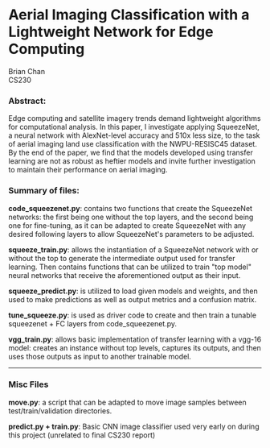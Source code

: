 # Aerial Imaging Classification with a Lightweight Network for Edge Computing

Brian Chan  
CS230  

### Abstract: 

Edge computing and satellite imagery trends demand lightweight algorithms for computational analysis. In this paper, I investigate applying SqueezeNet, a neural network with AlexNet-level accuracy and 510x less size, to the task of aerial imaging land use classification with the NWPU-RESISC45 dataset. By the end of the paper, we find that the models developed using transfer learning are not as robust as heftier models and invite further investigation to maintain their performance on aerial imaging.

### Summary of files:

**code_squeezenet.py**: contains two functions that create the SqueezeNet networks: the first being one without the top layers, and the second being one for fine-tuning, as it can be adapted to create SqueezeNet with any desired following layers to allow SqueezeNet's parameters to be adjusted.

**squeeze_train.py**: allows the instantiation of a SqueezeNet network with or without the top to generate the intermediate output used for transfer learning. Then contains functions that can be utilized to train "top model" neural networks that receive the aforementioned output as their input.

**squeeze_predict.py**: is utilized to load given models and weights, and then used to make predictions as well as output metrics and a confusion matrix.

**tune_squeeze.py**: is used as driver code to create and then train a tunable squeezenet + FC layers from code_squeezenet.py.

**vgg_train.py**: allows basic implementation of transfer learning with a vgg-16 model: creates an instance without top levels, captures its outputs, and then uses those outputs as input to another trainable model.

----
### Misc Files

**move.py**: a script that can be adapted to move image samples between test/train/validation directories.

**predict.py + train.py**: Basic CNN image classifier used very early on during this project (unrelated to final CS230 report)


